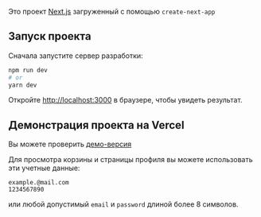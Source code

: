 Это проект [Next.js](https://nextjs.org/) загруженный с помощью `create-next-app`

## Запуск проекта

Сначала запустите сервер разработки:

```bash
npm run dev
# or
yarn dev
```

Откройте [http://localhost:3000](http://localhost:3000) в браузере, чтобы увидеть результат.



## Демонстрация проекта на Vercel

Вы можете проверить [демо-версия](https://bookshop-next.vercel.app/)

Для просмотра корзины и страницы профиля вы можете использовать эти учетные данные:
```
example.@mail.com
1234567890
```
или любой допустимый `email` и `password` длиной более 8 символов. 
